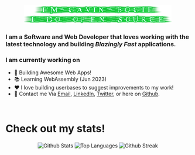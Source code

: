 <div align="center"><a href="https://www.gbogie.com/"><img width="80%" alt="Hey! I'm Gavin Bogie and I do Open Source!" src="./images/hey.png" /></a></div>

### I am a Software and Web Developer that loves working with the latest technology and building _Blazingly Fast_ applications.

### I am currently working on

- 🔨 Building Awesome Web Apps!
- 📚 Learning WebAssembly (Jun 2023)
- ❤️ I love building userbases to suggest improvements to my work!
- 💬 Contact me Via [Email](mailto:gbogie13@gmail.com), [LinkedIn](https://www.linkedin.com/in/gavin-bogie-027ba1231/), [Twitter](https://twitter.com/LegendaryBob13), or here on [Github](https://github.com/GavBog/GavBog/discussions/1}).

<br />

# Check out my stats!

<div align="center">
  <img height="200" align="center" src="https://github-readme-stats.vercel.app/api?username=GavBog&count_private=true&hide_rank=true&show_icons=true&theme=tokyonight&locale=en" alt="Github Stats"/>
  <img height="200" align="center" src="https://github-readme-stats.vercel.app/api/top-langs?username=GavBog&show_icons=true&theme=tokyonight&locale=en" alt="Top Languages"/>
  <img align="center" src="https://github-readme-streak-stats.herokuapp.com?user=GavBog&theme=tokyonight" alt="Github Streak"/>
</div>
